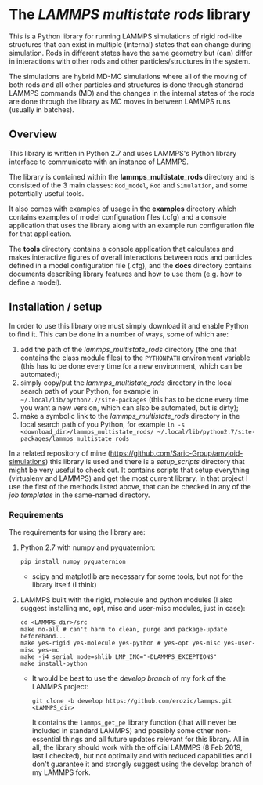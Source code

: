 # The _LAMMPS multistate rods_ library

This is a Python library for running LAMMPS simulations of rigid rod-like structures that can exist in multiple (internal) states that can change during simulation. Rods in different states have the same geometry but (can) differ in interactions with other rods and other particles/structures in the system.

The simulations are hybrid MD-MC simulations where all of the moving of both rods and all other particles and structures is done through standrad LAMMPS commands (MD) and the changes in the internal states of the rods are done through the library as MC moves in between LAMMPS runs (usually in batches).

## Overview

This library is written in Python 2.7 and uses LAMMPS's Python library interface to communicate with an instance of LAMMPS.

The library is contained within the **lammps_multistate_rods** directory and is consisted of the 3 main classes: `Rod_model`, `Rod` and `Simulation`, and some potentially useful tools.

It also comes with examples of usage in the **examples** directory which contains examples of model configuration files (.cfg) and a console application that uses the library along with an example run configuration file for that application.

The **tools** directory contains a console application that calculates and makes interactive figures of overall interactions between rods and particles defined in a model configuration file (.cfg), and the **docs** directory contains documents describing library features and how to use them (e.g. how to define a model).

## Installation / setup

In order to use this library one must simply download it and enable Python to find it. This can be done in a number of ways, some of which are:
1. add the path of the *lammps_multistate_rods* directory (the one that contains the class module files) to the `PYTHONPATH` environment variable (this has to be done every time for a new environment, which can be automated);
2. simply copy/put the *lammps_multistate_rods* directory in the local search path of your Python, for example in `~/.local/lib/python2.7/site-packages` (this has to be done every time you want a new version, which can also be automated, but is dirty);
3. make a symbolic link to the *lammps_multistate_rods* directory in the local search path of you Python, for example `ln -s <download_dir>/lammps_multistate_rods/ ~/.local/lib/python2.7/site-packages/lammps_multistate_rods`

In a related repository of mine (https://github.com/Saric-Group/amyloid-simulations) this library is used and there is a *setup_scripts* directory that might be very useful to check out. It contains scripts that setup everything (virtualenv and LAMMPS) and get the most current library. In that project I use the first of the methods listed above, that can be checked in any of the *job templates* in the same-named directory.

### Requirements
The requirements for using the library are:
1. Python 2.7 with numpy and pyquaternion:
    ```
    pip install numpy pyquaternion
    ```
    * scipy and matplotlib are necessary for some tools, but not for the library itself (I think)

2. LAMMPS built with the rigid, molecule and python modules (I also suggest installing mc, opt, misc and user-misc modules, just in case):
    ```
    cd <LAMMPS_dir>/src
    make no-all # can't harm to clean, purge and package-update beforehand...
    make yes-rigid yes-molecule yes-python # yes-opt yes-misc yes-user-misc yes-mc
    make -j4 serial mode=shlib LMP_INC="-DLAMMPS_EXCEPTIONS"
    make install-python
    ```
    * It would be best to use the *develop branch* of my fork of the LAMMPS project:
        ```  
        git clone -b develop https://github.com/erozic/lammps.git <LAMMPS_dir>  
        ```
        It contains the `lammps_get_pe` library function (that will never be included in standard LAMMPS) and possibly some other non-essential things and all future updates relevant for this library. All in all, the library should work with the official LAMMPS (8 Feb 2019, last I checked), but not optimally and with reduced capabilities and I don't guarantee it and strongly suggest using the develop branch of my LAMMPS fork.
